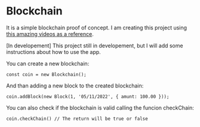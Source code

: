 # Blockchain

It is a simple blockchain proof of concept. I am creating this project using [this amazing videos as a reference](https://www.youtube.com/watch?v=zVqczFZr124).

[In developement] This project still in developement, but I will add some instructions about how to use the app.

You can create a new blockchain:
```
const coin = new Blockchain();
```

And than adding a new block to the created blockchain:
```
coin.addBlock(new Block(1, '05/11/2022', { amunt: 100.00 }));
```

You can also check if the blockchain is valid calling the funcion checkChain: 
```
coin.checkChain() // The return will be true or false
```